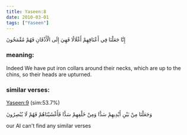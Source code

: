 ```yaml
---
title: Yaseen:8
date: 2010-03-01
tags: ["Yaseen"]
---
```

إِنَّا جَعَلْنَا فِي أَعْنَاقِهِمْ أَغْلَالًا فَهِيَ إِلَى الْأَذْقَانِ فَهُمْ مُقْمَحُونَ
### meaning: 
Indeed We have put iron collars around their necks, which are up to the chins, so their heads are upturned.
### similar verses: 

[Yaseen:9](/36/9) (sim:53.7%)

وَجَعَلْنَا مِنْ بَيْنِ أَيْدِيهِمْ سَدًّا وَمِنْ خَلْفِهِمْ سَدًّا فَأَغْشَيْنَاهُمْ فَهُمْ لَا يُبْصِرُونَ

our AI can't find any similar verses



